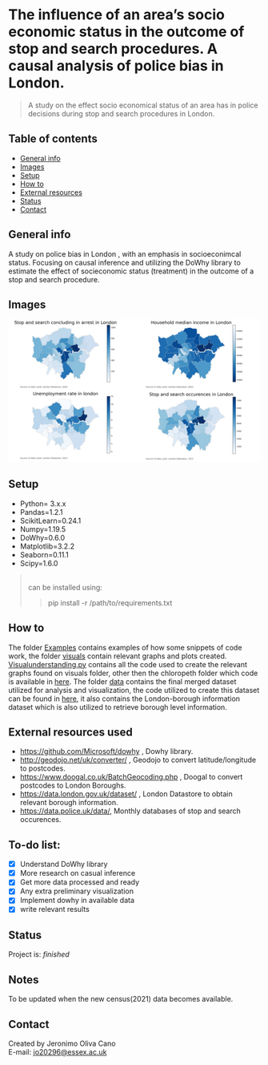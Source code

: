 # The influence of an area’s socio economic status in the outcome of stop and search procedures. A causal analysis of police bias in London.
> A study on the effect socio economical status of an area has in police decisions during stop and search procedures in London. 

## Table of contents
* [General info](#general-info)
* [Images](#images)
* [Setup](#setup)
* [How to](#how-to)
* [External resources](#external-resources-used)
* [Status](#status)
* [Contact](#contact)

## General info
A study on police bias in London , with an emphasis in socioeconimcal status. Focusing on causal inference and utilizing the DoWhy library to estimate the effect of socieconomic status (treatment) in the outcome of a stop and search procedure.

## Images
![Examples](./chloropleth/pjimage.jpg "London chloropleth maps")

## Setup
* Python= 3.x.x
* Pandas=1.2.1
* ScikitLearn=0.24.1
* Numpy=1.19.5
* DoWhy=0.6.0
* Matplotlib=3.2.2
* Seaborn=0.11.1
* Scipy=1.6.0
><br/>can be installed using:<br/>
>> pip install -r /path/to/requirements.txt

## How to
The folder [Examples](https://github.com/confusedolive/Jeronimo-CE888/tree/main/assignment02/Examples) contains examples of how some snippets of code work,
the folder [visuals](https://github.com/confusedolive/Jeronimo-CE888/tree/main/assignment02/visuals) contain relevant graphs and plots created. [Visualunderstanding.py](https://github.com/confusedolive/Jeronimo-CE888/blob/main/assignment02/Visualunderstanding.py) contains all the code used to create the relevant graphs found on visuals folder, other then the chloropeth folder which code is available in [here](https://github.com/confusedolive/Jeronimo-CE888/tree/main/Assingment01/Data%20used%20for%20jupyter%20map). The folder [data](https://github.com/confusedolive/Jeronimo-CE888/tree/main/assignment02/data) contains the final merged dataset utilized for analysis and visualization, the code utilized to create this dataset can be found in [here](https://github.com/confusedolive/Jeronimo-CE888/tree/main/Assingment01), it also contains the London-borough information dataset which is also utilized to retrieve borough level information.

## External resources used 
* https://github.com/Microsoft/dowhy , Dowhy library.
* http://geodojo.net/uk/converter/ , Geodojo to convert latitude/longitude to postcodes.
* https://www.doogal.co.uk/BatchGeocoding.php , Doogal to convert postcodes to London Boroughs.
* https://data.london.gov.uk/dataset/ , London Datastore to obtain relevant borough information.
* https://data.police.uk/data/,  Monthly databases of stop and search occurences.

## To-do list:
- [x] Understand DoWhy library
- [x] More research on casual inference
- [x] Get more data processed and ready
- [x] Any extra preliminary visualization
- [x] Implement dowhy in available data
- [x] write relevant results 

## Status
Project is: _finished_<br/>


## Notes
To be updated when the new census(2021) data becomes available.
## Contact
Created by Jeronimo Oliva Cano <br/> E-mail: jo20296@essex.ac.uk
